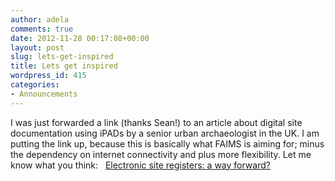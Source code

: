 ```yaml
---
author: adela
comments: true
date: 2012-11-28 00:17:08+00:00
layout: post
slug: lets-get-inspired
title: Lets get inspired
wordpress_id: 415
categories:
- Announcements
---
```


I was just forwarded a link (thanks Sean!) to an article about digital site documentation using iPADs by a senior urban archaeologist in the UK. I am putting the link up, because this is basically what FAIMS is aiming for; minus the dependency on internet connectivity and plus more flexibility. Let me know what you think:   [Electronic site registers: a way forward?](http://urban-archaeology.blogspot.co.uk/2012/11/electronic-site-registers-way-forward.html)

